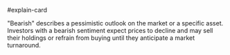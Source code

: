 #explain-card 

"Bearish" describes a pessimistic outlook on the market or a specific asset. Investors with a bearish sentiment expect prices to decline and may sell their holdings or refrain from buying until they anticipate a market turnaround.